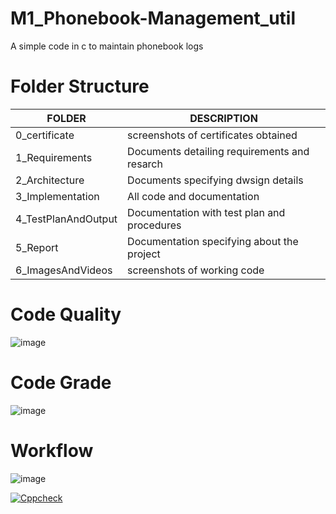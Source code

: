 # M1_Phonebook-Management_util

A simple code in c to maintain phonebook logs

# **Folder Structure**

|**FOLDER**  | **DESCRIPTION**  | 
|------------------|---------------------|
 0_certificate | screenshots of certificates obtained
 1_Requirements  | Documents detailing requirements and resarch
 2_Architecture  | Documents specifying dwsign details
 3_Implementation | All code and documentation
 4_TestPlanAndOutput| Documentation with test plan and procedures
 5_Report  | Documentation specifying about the project
 6_ImagesAndVideos | screenshots of working code

# **Code Quality**

![image](https://user-images.githubusercontent.com/98834011/156692106-0258cf35-a0c0-486a-a4ab-6e281f1bc019.png)



# **Code Grade**

![image](https://user-images.githubusercontent.com/98834011/156692077-6996be66-e4de-4428-b572-f894b898cc38.png)


# **Workflow**

![image](https://user-images.githubusercontent.com/98834011/156566552-8c28ab2e-4d8d-41d3-a3c7-6895f34af0b2.png)

[![Cppcheck](https://github.com/Jayavarshini-G/M1_Phonebook-Management_util/actions/workflows/static_check.yml/badge.svg)](https://github.com/Jayavarshini-G/M1_Phonebook-Management_util/actions/workflows/static_check.yml)


